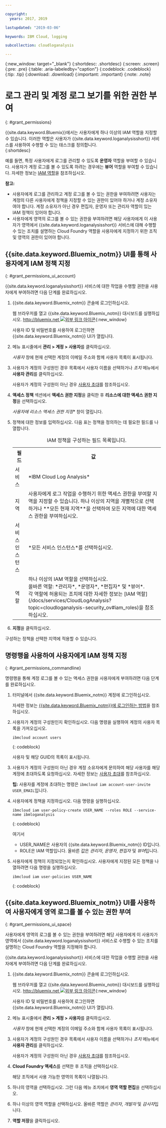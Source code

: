 ```yaml
---

copyright:
  years: 2017, 2019

lastupdated: "2019-03-06"

keywords: IBM Cloud, logging

subcollection: cloudloganalysis

---
```


{:new_window: target="_blank"}
{:shortdesc: .shortdesc}
{:screen: .screen}
{:pre: .pre}
{:table: .aria-labeledby="caption"}
{:codeblock: .codeblock}
{:tip: .tip}
{:download: .download}
{:important: .important}
{:note: .note}

# 로그 관리 및 계정 로그 보기를 위한 권한 부여
{: #grant_permissions}

{{site.data.keyword.Bluemix}}에서는 사용자에게 하나 이상의 IAM 역할을 지정할 수 있습니다. 이러한 역할은 사용자가 {{site.data.keyword.loganalysisshort}} 서비스를 사용하여 수행할 수 있는 태스크를 정의합니다.  
{:shortdesc}

예를 들면, 특정 사용자에게 로그를 관리할 수 있도록 **운영자** 역할을 부여할 수 있습니다. 사용자가 계정 로그를 볼 수 있도록 하려는 경우에는 **뷰어** 역할을 부여할 수 있습니다. 자세한 정보는 [IAM 역할](/docs/services/CloudLogAnalysis?topic=cloudloganalysis-security_ov#iam_roles)을 참조하십시오.

**참고:** 

* 사용자에게 로그를 관리하고 계정 로그를 볼 수 있는 권한을 부여하려면 사용자는 계정의 다른 사용자에게 정책을 지정할 수 있는 권한이 있어야 하거나 계정 소유자여야 합니다. 계정 소유자가 아닌 경우 편집자, 운영자 또는 관리자 역할이 있는 IAM 정책이 있어야 합니다.
* 사용자에게 영역의 로그를 볼 수 있는 권한을 부여하려면 해당 사용자에게 이 사용자가 영역에서 {{site.data.keyword.loganalysisshort}} 서비스에 대해 수행할 수 있는 조치를 설명하는 Cloud Foundry 역할을 사용자에게 지정하기 위한 조직 및 영역의 권한이 있어야 합니다. 

## {{site.data.keyword.Bluemix_notm}} UI를 통해 사용자에게 IAM 정책 지정
{: #grant_permissions_ui_account}

{{site.data.keyword.loganalysisshort}} 서비스에 대한 작업을 수행할 권한을 사용자에게 부여하려면 다음 단계를 완료하십시오.

1. {{site.data.keyword.Bluemix_notm}} 콘솔에 로그인하십시오.

    웹 브라우저를 열고 {{site.data.keyword.Bluemix_notm}} 대시보드를 실행하십시오. [http://bluemix.net ![외부 링크 아이콘](../../../icons/launch-glyph.svg "외부 링크 아이콘")](http://bluemix.net){:new_window}
	
	사용자 ID 및 비밀번호를 사용하여 로그인하면 {{site.data.keyword.Bluemix_notm}} UI가 열립니다.

2. 메뉴 표시줄에서 **관리 > 계정 > 사용자**를 클릭하십시오. 

    *사용자* 창에 현재 선택한 계정의 이메일 주소와 함께 사용자 목록이 표시됩니다.
	
3. 사용자가 계정의 구성원인 경우 목록에서 사용자 이름을 선택하거나 *조치* 메뉴에서 **사용자 관리**를 클릭하십시오.

    사용자가 계정의 구성원이 아닌 경우 [사용자 초대](/docs/iam?topic=iam-iamuserinv#iamuserinv)를 참조하십시오.

4. **액세스 정책** 섹션에서 **액세스 권한 지정**을 클릭한 후 **리소스에 대한 액세스 권한 지정**을 선택하십시오.

    *사용자에 리소스 액세스 권한 지정** 창이 열립니다.

5. 정책에 대한 정보를 입력하십시오. 다음 표는 정책을 정의하는 데 필요한 필드를 나열합니다. 

    <table>
	  <caption>IAM 정책을 구성하는 필드 목록입니다.</caption>
	  <tr>
	    <th>필드</th>
		<th>값</th>
	  </tr>
	  <tr>
	    <td>서비스</td>
		<td>*IBM Cloud Log Analysis*</td>
	  </tr>	  
	  <tr>
	    <td>지역</td>
		<td>사용자에게 로그 작업을 수행하기 위한 액세스 권한을 부여할 지역을 지정할 수 있습니다. 하나 이상의 지역을 개별적으로 선택하거나 **모든 현재 지역**을 선택하여 모든 지역에 대한 액세스 권한을 부여하십시오.</td>
	  </tr>
	  <tr>
	    <td>서비스 인스턴스</td>
		<td>*모든 서비스 인스턴스*를 선택하십시오.</td>
	  </tr>
	  <tr>
	    <td>역할</td>
		<td>하나 이상의 IAM 역할을 선택하십시오. <br>올바른 역할: *관리자*, *운영자*, *편집자* 및 *뷰어*. <br>각 역할에 허용되는 조치에 대한 자세한 정보는 [IAM 역할](/docs/services/CloudLogAnalysis?topic=cloudloganalysis-security_ov#iam_roles)을 참조하십시오.
		</td>
	  </tr>
     </table>
	
6. **지정**을 클릭하십시오.
	
구성하는 정책을 선택한 지역에 적용할 수 있습니다. 


## 명령행을 사용하여 사용자에게 IAM 정책 지정
{: #grant_permissions_commandline}

명령행을 통해 계정 로그를 볼 수 있는 액세스 권한을 사용자에게 부여하려면 다음 단계를 완료하십시오.

1. 터미널에서 {{site.data.keyword.Bluemix_notm}} 계정에 로그인하십시오. 

    자세한 정보는 [{{site.data.keyword.Bluemix_notm}}에 로그인하는 방법](/docs/services/CloudLogAnalysis/qa?topic=cloudloganalysis-cli_qa#login)을 참조하십시오.

2. 사용자가 계정의 구성원인지 확인하십시오. 다음 명령을 실행하여 계정의 사용자 목록을 가져오십시오.

    ```
	ibmcloud account users
	```
    {: codeblock}	

	사용자 및 해당 GUID의 목록이 표시됩니다.

3. 사용자가 계정의 구성원이 아닌 경우 계정 소유자에게 문의하여 해당 사용자를 해당 계정에 초대하도록 요청하십시오. 자세한 정보는 [사용자 초대](/docs/iam?topic=iam-iamuserinv#iamuserinv)를 참조하십시오.

    **팁:** 사용자를 계정에 초대하는 명령은 `ibmcloud iam account-user-invite USER_EMAIL`입니다.
		
4. 사용자에게 정책을 지정하십시오. 다음 명령을 실행하십시오.

    ```
    ibmcloud iam user-policy-create USER_NAME --roles ROLE --service-name ibmloganalysis
	```
	{: codeblock}

	여기서
    * USER_NAME은 사용자의 {{site.data.keyword.Bluemix_notm}} ID입니다.
	* ROLE은 IAM 역할입니다. 올바른 값은 *관리자*, *운영자*, *편집자* 및 *뷰어*입니다.

5. 사용자에게 정책이 지정되었는지 확인하십시오. 사용자에게 지정된 모든 정책을 나열하려면 다음 명령을 실행하십시오.

    ```
    ibmcloud iam user-policies USER_NAME
	```
	{: codeblock}




## {{site.data.keyword.Bluemix_notm}} UI를 사용하여 사용자에게 영역 로그를 볼 수 있는 권한 부여
{: #grant_permissions_ui_space}

사용자에게 영역의 로그를 볼 수 있는 권한을 부여하려면 해당 사용자에게 이 사용자가 영역에서 {{site.data.keyword.loganalysisshort}} 서비스로 수행할 수 있는 조치를 설명하는 Cloud Foundry 역할을 지정해야 합니다. 

{{site.data.keyword.loganalysisshort}} 서비스에 대한 작업을 수행할 권한을 사용자에게 부여하려면 다음 단계를 완료하십시오.

1. {{site.data.keyword.Bluemix_notm}} 콘솔에 로그인하십시오.

    웹 브라우저를 열고 {{site.data.keyword.Bluemix_notm}} 대시보드를 실행하십시오. [http://bluemix.net ![외부 링크 아이콘](../../../icons/launch-glyph.svg "외부 링크 아이콘")](http://bluemix.net){:new_window}
	
	사용자 ID 및 비밀번호를 사용하여 로그인하면 {{site.data.keyword.Bluemix_notm}} UI가 열립니다.

2. 메뉴 표시줄에서 **관리 > 계정 > 사용자**를 클릭하십시오. 

    *사용자* 창에 현재 선택한 계정의 이메일 주소와 함께 사용자 목록이 표시됩니다.
	
3. 사용자가 계정의 구성원인 경우 목록에서 사용자 이름을 선택하거나 *조치* 메뉴에서 **사용자 관리**를 클릭하십시오.

    사용자가 계정의 구성원이 아닌 경우 [사용자 초대](/docs/iam?topic=iam-iamuserinv#iamuserinv)를 참조하십시오.

4. **Cloud Foundry 액세스**를 선택한 후 조직을 선택하십시오.

    해당 조직에서 사용 가능한 영역의 목록이 나열됩니다.

5. 하나의 영역을 선택하십시오. 그런 다음 메뉴 조치에서 **영역 역할 편집**을 선택하십시오.

6. 하나 이상의 영역 역할을 선택하십시오. 올바른 역할은 *관리자*, *개발자* 및 *감사자*입니다.
	
7. **역할 저장**을 클릭하십시오.




